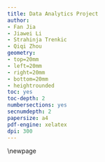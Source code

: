 ```yaml
---
title: Data Analytics Project
author: 
- Fan Jia
- Jiawei Li
- Strahinja Trenkic
- Qiqi Zhou
geometry:
- top=20mm
- left=20mm
- right=20mm
- bottom=20mm
- heightrounded
toc: yes
toc-depth: 2
numbersections: yes
secnumdepth: 2
papersize: a4
pdf-engine: xelatex
dpi: 300
---
```

\newpage
